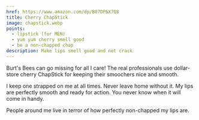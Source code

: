 ```yaml
---
href: https://www.amazon.com/dp/B07DP6X7Q8
title: Cherry ChapStick
image: chapstick.webp
points:
  - lipstick (for MEN)
  - yum yum cherry smell good
  - be a non-chapped chap
description: Make lips smell good and not crack
---
```


Burt's Bees can go missing for all I care! The real professionals use dollar-store cherry ChapStick for keeping their smoochers nice and smooth.

I keep one strapped on me at all times. Never leave home without it. My lips are perfectly smooth and ready for action. You never know when it will come in handy.

People around me live in terror of how perfectly non-chapped my lips are.
